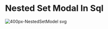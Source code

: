 # Nested Set Modal In Sql

![400px-NestedSetModel svg](https://user-images.githubusercontent.com/50288473/131878887-1393ad2f-728f-4fbf-b209-2406225c101f.png)
